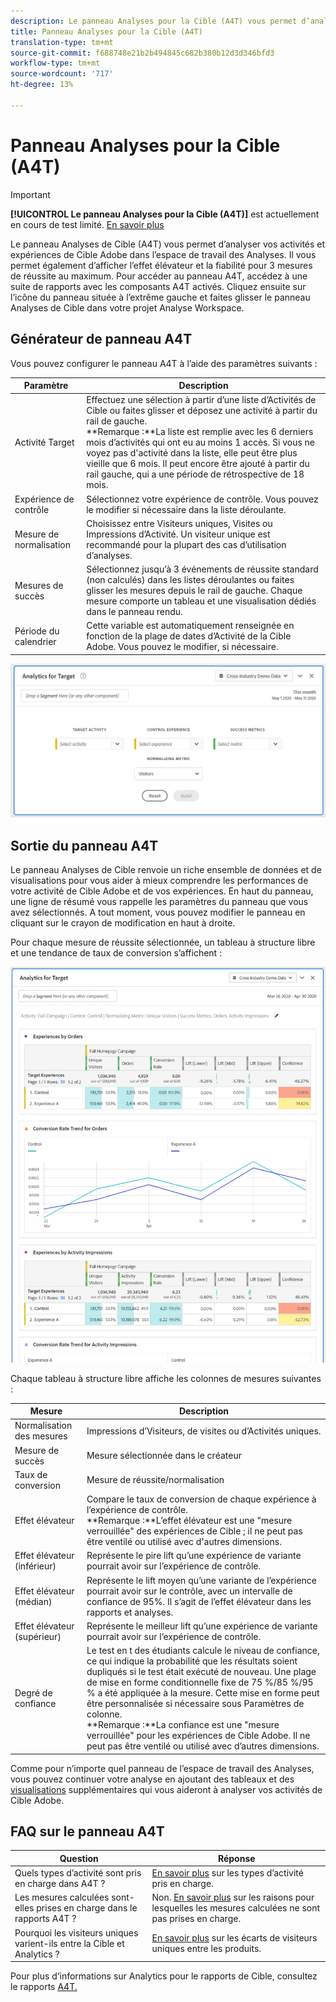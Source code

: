 ```yaml
---
description: Le panneau Analyses pour la Cible (A4T) vous permet d’analyser vos activités et expériences de Cible Adobe dans l’espace de travail des Analyses.
title: Panneau Analyses pour la Cible (A4T)
translation-type: tm+mt
source-git-commit: f688748e21b2b494845c682b380b12d3d346bfd3
workflow-type: tm+mt
source-wordcount: '717'
ht-degree: 13%

---
```



# Panneau Analyses pour la Cible (A4T)

>[!IMPORTANT]
>
>**[!UICONTROL Le panneau Analyses pour la Cible (A4T)]** est actuellement en cours de test limité. [En savoir plus](https://docs.adobe.com/content/help/fr-FR/analytics/landing/an-releases.translate.html)

Le panneau Analyses de Cible (A4T) vous permet d’analyser vos activités et expériences de Cible Adobe dans l’espace de travail des Analyses. Il vous permet également d’afficher l’effet élévateur et la fiabilité pour 3 mesures de réussite au maximum. Pour accéder au panneau A4T, accédez à une suite de rapports avec les composants A4T activés. Cliquez ensuite sur l’icône du panneau située à l’extrême gauche et faites glisser le panneau Analyses de Cible dans votre projet Analyse Workspace.

## Générateur de panneau A4T

Vous pouvez configurer le panneau A4T à l’aide des paramètres suivants :

| Paramètre | Description |
|---|---|
| Activité Target | Effectuez une sélection à partir d’une liste d’Activités de Cible ou faites glisser et déposez une activité à partir du rail de gauche.<br>**Remarque :**La liste est remplie avec les 6 derniers mois d’activités qui ont eu au moins 1 accès. Si vous ne voyez pas d&#39;activité dans la liste, elle peut être plus vieille que 6 mois. Il peut encore être ajouté à partir du rail gauche, qui a une période de rétrospective de 18 mois. |
| Expérience de contrôle | Sélectionnez votre expérience de contrôle. Vous pouvez le modifier si nécessaire dans la liste déroulante. |
| Mesure de normalisation | Choisissez entre Visiteurs uniques, Visites ou Impressions d’Activité. Un visiteur unique est recommandé pour la plupart des cas d’utilisation d’analyses. |
| Mesures de succès | Sélectionnez jusqu’à 3 événements de réussite standard (non calculés) dans les listes déroulantes ou faites glisser les mesures depuis le rail de gauche. Chaque mesure comporte un tableau et une visualisation dédiés dans le panneau rendu. |
| Période du calendrier | Cette variable est automatiquement renseignée en fonction de la plage de dates d’Activité de la Cible Adobe. Vous pouvez le modifier, si nécessaire. |

![](assets/a4t-panel-builder.png)

## Sortie du panneau A4T

Le panneau Analyses de Cible renvoie un riche ensemble de données et de visualisations pour vous aider à mieux comprendre les performances de votre activité de Cible Adobe et de vos expériences. En haut du panneau, une ligne de résumé vous rappelle les paramètres du panneau que vous avez sélectionnés. A tout moment, vous pouvez modifier le panneau en cliquant sur le crayon de modification en haut à droite.

Pour chaque mesure de réussite sélectionnée, un tableau à structure libre et une tendance de taux de conversion s’affichent :

![](assets/a4t-rendered.png)

Chaque tableau à structure libre affiche les colonnes de mesures suivantes :

| Mesure | Description |
|---|---|
| Normalisation des mesures | Impressions d’Visiteurs, de visites ou d’Activités uniques. |
| Mesure de succès | Mesure sélectionnée dans le créateur |
| Taux de conversion | Mesure de réussite/normalisation |
| Effet élévateur | Compare le taux de conversion de chaque expérience à l’expérience de contrôle.<br>**Remarque :**L’effet élévateur est une &quot;mesure verrouillée&quot; des expériences de Cible ; il ne peut pas être ventilé ou utilisé avec d&#39;autres dimensions. |
| Effet élévateur (inférieur) | Représente le pire lift qu’une expérience de variante pourrait avoir sur l’expérience de contrôle. |
| Effet élévateur (médian) | Représente le lift moyen qu’une variante de l’expérience pourrait avoir sur le contrôle, avec un intervalle de confiance de 95%. Il s’agit de l’effet élévateur dans les rapports et analyses. |
| Effet élévateur (supérieur) | Représente le meilleur lift qu’une expérience de variante pourrait avoir sur l’expérience de contrôle. |
| Degré de confiance | Le test en t des étudiants calcule le niveau de confiance, ce qui indique la probabilité que les résultats soient dupliqués si le test était exécuté de nouveau. Une plage de mise en forme conditionnelle fixe de 75 %/85 %/95 % a été appliquée à la mesure. Cette mise en forme peut être personnalisée si nécessaire sous Paramètres de colonne. <br>**Remarque :**La confiance est une &quot;mesure verrouillée&quot; pour les expériences de Cible Adobe. Il ne peut pas être ventilé ou utilisé avec d’autres dimensions. |

Comme pour n’importe quel panneau de l’espace de travail des Analyses, vous pouvez continuer votre analyse en ajoutant des tableaux et des [visualisations](https://docs.adobe.com/content/help/fr-FR/analytics/analyze/analysis-workspace/visualizations/freeform-analysis-visualizations.html) supplémentaires qui vous aideront à analyser vos activités de Cible Adobe.

## FAQ sur le panneau A4T

| Question | Réponse |
|---|---|
| Quels types d’activité sont pris en charge dans A4T ? | [En savoir plus](https://docs.adobe.com/content/help/en/target/using/integrate/a4t/a4t-faq/a4t-faq-activity-setup.html) sur les types d’activité pris en charge. |
| Les mesures calculées sont-elles prises en charge dans le rapports A4T ? | Non. [En savoir plus](https://docs.adobe.com/content/help/en/target/using/integrate/a4t/a4t-faq/a4t-faq-lift-and-confidence.html) sur les raisons pour lesquelles les mesures calculées ne sont pas prises en charge. |
| Pourquoi les visiteurs uniques varient-ils entre la Cible et Analytics ? | [En savoir plus](https://docs.adobe.com/content/help/en/target/using/integrate/a4t/a4t-faq/a4t-faq-viewing-reports.html) sur les écarts de visiteurs uniques entre les produits. |

Pour plus d’informations sur Analytics pour le rapports de Cible, consultez le rapports [A4T.](https://docs.adobe.com/content/help/en/target/using/integrate/a4t/reporting.html)

